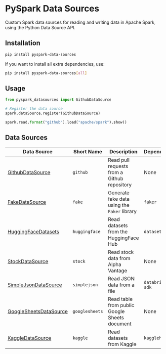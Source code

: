 # PySpark Data Sources

Custom Spark data sources for reading and writing data in Apache Spark, using the Python Data Source API.

## Installation

```bash
pip install pyspark-data-sources
```

If you want to install all extra dependencies, use:

```bash
pip install pyspark-data-sources[all]
```

## Usage

```python
from pyspark_datasources import GithubDataSource

# Register the data source
spark.dataSource.register(GithubDataSource)

spark.read.format("github").load("apache/spark").show()
```


## Data Sources

| Data Source                                             | Short Name     | Description                                   | Dependencies     |
| ------------------------------------------------------- | -------------- | --------------------------------------------- | ---------------- |
| [GithubDataSource](./datasources/github.md)             | `github`       | Read pull requests from a Github repository   | None             |
| [FakeDataSource](./datasources/fake.md)                 | `fake`         | Generate fake data using the `Faker` library  | `faker`          |
| [HuggingFaceDatasets](./datasources/huggingface.md)     | `huggingface`  | Read datasets from the HuggingFace Hub        | `datasets`       |
| [StockDataSource](./datasources/stock.md)               | `stock`        | Read stock data from Alpha Vantage            | None             |
| [SimpleJsonDataSource](./datasources/simplejson.md)     | `simplejson`   | Read JSON data from a file                    | `databricks-sdk` |
| [GoogleSheetsDataSource](./datasources/googlesheets.md) | `googlesheets` | Read table from public Google Sheets document | None             |
| [KaggleDataSource](./datasources/kaggle.md)             | `kaggle`       | Read datasets from Kaggle                     | `kagglehub`      |
